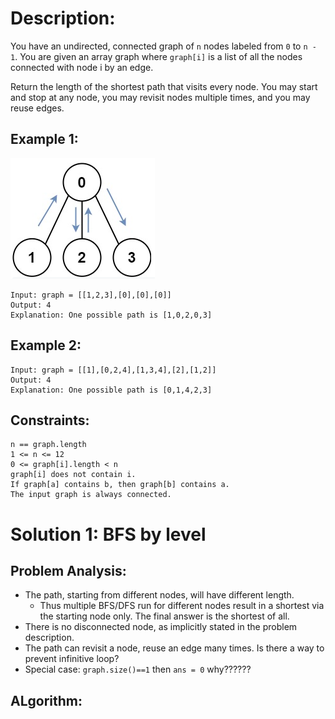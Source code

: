 # Description:

You have an undirected, connected graph of `n` nodes labeled from `0` to `n - 1`. You are given an array graph where `graph[i]` is a list of all the nodes connected with node i by an edge.

Return the length of the shortest path that visits every node. You may start and stop at any node, you may revisit nodes multiple times, and you may reuse edges.

## Example 1:
![image info](./1.png)
```
Input: graph = [[1,2,3],[0],[0],[0]]
Output: 4
Explanation: One possible path is [1,0,2,0,3]
```

## Example 2:
```
Input: graph = [[1],[0,2,4],[1,3,4],[2],[1,2]]
Output: 4
Explanation: One possible path is [0,1,4,2,3]
``` 

## Constraints:
```
n == graph.length
1 <= n <= 12
0 <= graph[i].length < n
graph[i] does not contain i.
If graph[a] contains b, then graph[b] contains a.
The input graph is always connected.
```

# Solution 1: BFS by level
## Problem Analysis:
* The path, starting from different nodes, will have different length. 
    * Thus multiple BFS/DFS run for different nodes result in a shortest via the starting node only. The final answer is the shortest of all. 
* There is no disconnected node, as implicitly stated in the problem description.
* The path can revisit a node, reuse an edge many times. Is there a way to prevent infinitive loop? 
* Special case: `graph.size()==1` then `ans = 0` why??????
## ALgorithm:


